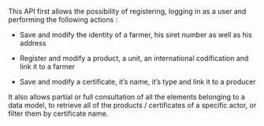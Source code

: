 This API first allows the possibility of registering, logging in as a user and performing the following actions :

-	Save and modify the identity of a farmer, his siret number as well as his address

-	Register and modify a product, a unit, an international codification and link it to a farmer

-	Save and modify a certificate, it’s name, it’s type and link it to a producer

It also allows partial or full consultation of all the elements belonging to a data model, to retrieve all of the products / certificates of a specific actor, or filter them by certificate name.
